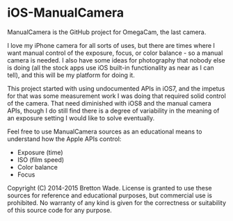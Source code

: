 iOS-ManualCamera
=======================

ManualCamera is the GitHub project for OmegaCam, the last camera.

I love my iPhone camera for all sorts of uses, but there are times where I want manual control of the exposure, focus, or color balance - so a manual camera is needed. I also have some ideas for photography that nobody else is doing (all the stock apps use iOS built-in functionality as near as I can tell), and this will be my platform for doing it. 

This project started with using undocumented APIs in iOS7, and the impetus for that was some measurement work I was doing that required solid control of the camera. That need diminished with iOS8 and the manual camera APIs, though I do still find there is a degree of variability in the meaning of an exposure setting I would like to solve eventually.

Feel free to use ManualCamera sources as an educational means to understand how the Apple APIs control:

* Exposure (time)
* ISO (film speed)
* Color balance
* Focus

Copyright (C) 2014-2015 Bretton Wade. License is granted to use these sources for reference and educational purposes, but commercial use is prohibited. No warranty of any kind is given for the correctness or suitability of this source code for any purpose.
